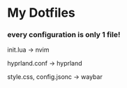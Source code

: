 # My Dotfiles

### every configuration is only 1 file!

init.lua -> nvim

hyprland.conf -> hyprland

style.css, config.jsonc -> waybar
